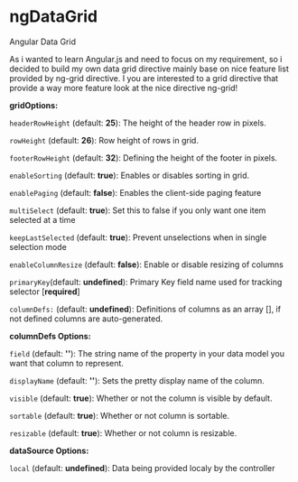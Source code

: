 ngDataGrid
==========

Angular Data Grid

As i wanted to learn Angular.js and need to focus on my requirement, so i decided to build my own data grid directive mainly base on nice feature list provided by ng-grid directive.
I you are interested to a grid directive that provide a way more feature look at the nice directive ng-grid!

**gridOptions:**

```headerRowHeight``` (default: **25**): The height of the header row in pixels.

```rowHeight``` (default: **26**): Row height of rows in grid.

```footerRowHeight``` (default: **32**): Defining the height of the footer in pixels.

```enableSorting``` (default: **true**):  Enables or disables sorting in grid.

```enablePaging``` (default: **false**): Enables the client-side paging feature

```multiSelect``` (default: **true**): Set this to false if you only want one item selected at a time

```keepLastSelected``` (default: **true**): Prevent unselections when in single selection mode

```enableColumnResize``` (default: **false**): Enable or disable resizing of columns

```primaryKey```(default: **undefined**): Primary Key field name used for tracking selector [**required**]

```columnDefs:``` (default: **undefined**): Definitions of columns as an array [], if not defined columns are auto-generated.

**columnDefs Options:**

```field``` (default: **''**): The string name of the property in your data model you want that column to represent.

```displayName``` (default: **''**): Sets the pretty display name of the column.

```visible``` (default: **true**): Whether or not the column is visible by default.

```sortable``` (default: **true**): Whether or not column is sortable.

```resizable``` (default: **true**): Whether or not column is resizable.

**dataSource Options:**

```local``` (default: **undefined**): Data being provided localy by the controller











